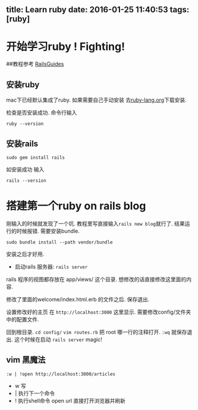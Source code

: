 title: Learn ruby
date: 2016-01-25 11:40:53
tags: [ruby]
---
 
# 开始学习ruby ! Fighting!

##教程参考
[RailsGuides](http://guides.ruby-china.org/getting_started.html)

## 安装ruby
 mac下已经默认集成了ruby. 如果需要自己手动安装 去[ruby-lang.org](ruby-lang.org)下载安装.
 
检查是否安装成功. 命令行输入

`ruby --version`
 
## 安装rails
`sudo gem install rails` 

如安装成功 输入

`rails --version`

# 搭建第一个ruby on rails blog

刚输入的时候就发现了一个坑. 教程里写直接输入`rails new blog`就行了.
结果运行的时候报错. 需要安装bundle.

`sudo bundle install --path vendor/bundle`

安装之后才好用.

- 启动rails 服务器: `rails server`

rails 程序的视图都存放在 app/views/ 这个目录. 想修改的话直接修改这里面的内容.

修改了里面的welcome/index.html.erb 的文件之后. 保存退出. 

设置修改好的主页 在 `http://localhost:3000` 这里显示. 需要修改config/文件夹中的配置文件.

回到根目录. `cd config/` `vim routes.rb` 把 root 哪一行的注释打开. `:wq`
就保存退出. 这个时候在启动 `rails server`  magic!


## vim 黑魔法


 `:w | !open http://localhost:3000/articles`

- w 写
- | 执行下一个命令
- ! 执行shell命令 open url  直接打开浏览器并刷新